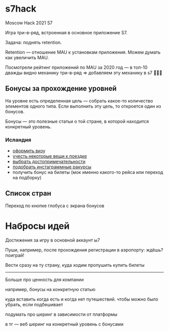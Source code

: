 # s7hack

Moscow Hack 2021 S7

Игра три-в-ряд, встроенная в основное приложение S7.

Задача: поднять retention. 

Retention — отношение MAU к установкам приложения. Можем думать как увеличить MAU.

Посмотрели рейтинг приложений по MAU за 2020 год — в топ-10 дважды видно механику три-в-ряд => добавляем эту механику в s7 🤷🏻‍♀️

## Бонусы за прохождение уровней

На уровне есть определенная цель — собрать какое-то количество элементов одного типа. Если выполнить эту цель, то откроется один из бонусов.

Бонусы — это полезные статьи о той стране, в которой находится конкретный уровень.

### Исландия
- [оформить визу](https://официальный-визовый-центр.москва/blog/kak-oformit-vizu-v-islandiyu-v-moskve-poshagovaya-instruktsiya/)
- [учесть некоторые вещи к поездке](https://mishka.travel/blog/index/node/id/3330-puteshestvie-v-islandiyu-jile-avia-avto/)
- [выбрать достопримечательности](https://www.onetwotrip.com/ru/blog/iceland/6-reasons-go-to-iceland/)
- [подобрать инстаграммные ракурсы](https://www.instagram.com/explore/tags/исландия/)
- получить бонус на билеты (мок именно какого-то рейса или переход на подборку)

## Список стран

Переход по кнопке глобуса с экрана бонусов


# Набросы идей

Достижения за игру в основной аккаунт ы7

Пуши, например, после прохождения регистрации в аэропорту: ждёшь? поиграй!

Вести сразу на ту страну, куда ходим пропушить купить билеты

____
Больше про ценность для компании

например, бонусы на конкретную статью

куда вставить когда есть и когда нет путешествий. чтобы можно было убрать, если подбешивает

подумать про шеринг в зависимости от платформы

в тг — веб шеринг на конкретный уровень с бонусами
